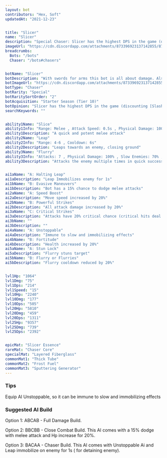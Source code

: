 ```yaml
---
layout: bot
contributors: "Hex, Soft"
updatedAt: "2021-12-23"


title: "Slicer"
name: "Slicer"
description: "Special Chaser: Slicer has the highest DPS in the game (discounting [Slash](/slash)) and has the second-highest burst damage in the game (6208!), just below [Brute](/brute). Unlike [Brute](/brute) however, Slicer doesn't need any setup for his burst and has a respectable 15 mSPD ontop of a gapcloser ability, and he's immune to slows and roots too! He's not all too squishy either, overall a very scary, high-risk high-reward pick for any team. - With swords for arms this bot is all about damage. Also good in the kitchen."
imageUrl: "https://cdn.discordapp.com/attachments/873396923137142855/873397058445385738/slicer.png"
breadcrumbs:
  Bots: "/bots"
  Chaser: "/bots#chasers"


botName: "Slicer"
botDescription: "With swords for arms this bot is all about damage. Also good in the kitchen."
botImageUrl: "https://cdn.discordapp.com/attachments/873396923137142855/873397058445385738/slicer.png"
botType: "Chaser"
botRarity: "Special"
botRaritySortOrder: "2"
botAcquisition: "Starter Season (Tier 10)"
botOpinion: "Slicer has the highest DPS in the game (discounting [Slash](/slash)) and has the second-highest burst damage in the game (6208!), just below [Brute](/brute). Unlike [Brute](/brute) however, Slicer doesn't need any setup for his burst and has a respectable 15 mSPD ontop of a gapcloser ability, and he's immune to slows and roots too! He's not all too squishy either, overall a very scary, high-risk high-reward pick for any team."
searchKeywords: ""


ability1Name: "Slice"
ability1Info: "Range: Melee , Attack Speed: 0.5s , Physical Damage: 100%"
ability1Description: "A quick and potent melee attack"
ability2Name: "Leap"
ability2Info: "Range: 4-6 , Cooldown: 6s"
ability2Description: "Leaps towards an enemy, closing ground"
ability3Name: "Flurry"
ability3Info: "Attacks: 7 , Physical Damage: 100% , Slow Enemies: 70% , Range: Melee , Cooldown: 10s"
ability3Description: "Attacks the enemy multiple times in quick succession"


ai1aName: "A: Halting Leap"
ai1aDescription: "Leap Immobilizes enemy for 1s"
ai1bName: "B: Evasive Maneuvers"
ai1bDescription: "Bot has a 15% chance to dodge melee attacks"
ai2aName: "A: Speed Boost"
ai2aDescription: "Move speed increased by 20%"
ai2bName: "B: Powerful Strikes"
ai2bDescription: "All attack damage increased by 20%"
ai3aName: "C: Critical Strikes"
ai3aDescription: "Attacks have 20% critical chance (critical hits deal double damage)"
ai3bName: ""
ai3bDescription: ""
ai4aName: "A: Unstoppable"
ai4aDescription: "Immune to slow and immobilizing effects"
ai4bName: "B: Fortitude"
ai4bDescription: "Health increased by 20%"
ai5aName: "A: Stun Lock"
ai5aDescription: "Flurry stuns target"
ai5bName: "B: Flurry or Flurries"
ai5bDescription: "Flurry cooldown reduced by 20%"


lvl1Hp: "1064"
lvl1Dmg: "75"
lvl1Dps: "214"
lvl1Speed: "15"
lvl10Hp: "2240"
lvl10Dmg: "177"
lvl10Dps: "505"
lvl20Hp: "5810"
lvl20Dmg: "459"
lvl20Dps: "1311"
lvl25Hp: "9357"
lvl25Dmg: "739"
lvl25Dps: "2392"


epicMat: "Slicer Essence"
rareMat: "Chaser Core"
specialMat: "Layered Fiberglass"
commonMat1: "Thick Tube"
commonMat2: "Frost Fuel"
commonMat3: "Sputtering Generator"
---
```


### Tips
Equip AI Unstoppable, so it can be immune to slow and immobilizing effects

### Suggested AI Build
Option 1: ABCAB - Full Damage Build.

Option 2: BBCBB - Close Combat Build. This AI comes with a 15% dodge with melee attack and Hp increase for 20%. 

Option 3: BACAA - Chaser Build. This AI comes with Unstoppable Ai and Leap immobilize on enemy for 1s ( for detaining enemy).
